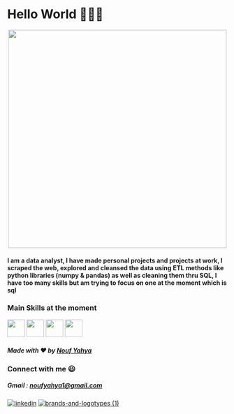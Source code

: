 # Hello World 👋🏻😃

  


 <p align="center"> <img src="https://media.giphy.com/media/LRxOfdtweFtglMZuMd/giphy.gif" width="500"/></p>
 
    
#### I am a data analyst, I have made personal projects and projects at work, I scraped the web, explored and cleansed the data using ETL methods like python libraries (numpy & pandas) as well as cleaning them thru SQL, I have too many skills but am trying to focus on one at the moment which is sql 
  ### Main Skills at the moment
  
 <img src="https://user-images.githubusercontent.com/38424188/156393994-af715511-d178-4bcd-b96a-eb07b4c39e3c.png" width="40"/>   <img src="https://user-images.githubusercontent.com/38424188/87692570-f2c45480-c79c-11ea-9351-2fab50c62946.png" width="40"/>  <img src="https://user-images.githubusercontent.com/38424188/165589590-04b484d6-1b08-452c-a4b6-56dc657d2f7e.png" width="40"/>       <img src="https://user-images.githubusercontent.com/38424188/87692573-f3f58180-c79c-11ea-8c46-3d79b015ccc3.png" width="40"/>   
</p>

##### Made with ❤️ by [Nouf Yahya](https://github.com/noufyahya)

### Connect with me 😃 
##### Gmail : noufyahya1@gmail.com

   [![linkedin](https://user-images.githubusercontent.com/38424188/87664712-ca296400-c776-11ea-80b6-464a29c86aea.png)][1] 
  [![brands-and-logotypes (1)](https://user-images.githubusercontent.com/38424188/87664531-71f26200-c776-11ea-9c7e-8df10843d7de.png)][2]



[1]:  http://www.linkedin.com/in/noufyahyacodes/
[2]: https://www.instagram.com/nouf.codes/

